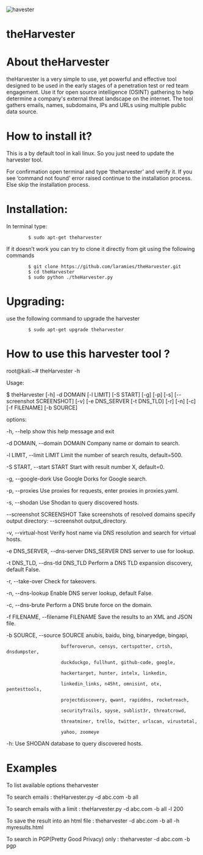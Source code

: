 ![havester](https://user-images.githubusercontent.com/106522935/173199264-f445ce77-8da7-4b4f-bef1-51ba4b72b408.png)
# theHarvester

# About theHarvester
theHarvester is a very simple to use, yet powerful and effective tool designed to be used in the early stages of a penetration test or red team engagement. Use it for open source intelligence (OSINT) gathering to help determine a company's external threat landscape on the internet. The tool gathers emails, names, subdomains, IPs and URLs using multiple public data source.

# How to install it?
This is a by default tool in kali linux. So you just need to update the harvester tool.

For confirmation open terminal and type ‘theharvester’ and verify it. If  you see ‘command not found’ error raised continue to the installation process. Else skip the installation process.

# Installation:
In terminal type:

            $ sudo apt-get theharvester
If it doesn’t work you can try to clone it directly from git using the following commands

            $ git clone https://github.com/laramies/theHarvester.git
            $ cd theHarvester
            $ sudo python ./theHarvester.py
            
# Upgrading:
use the following command to upgrade the harvester

            $ sudo apt-get upgrade theharvester

# How to use this harvester tool ?

 root@kali:~# theHarvester -h

Usage:

   $ theHarvester [-h] -d DOMAIN [-l LIMIT] [-S START] [-g] [-p] [-s] [--screenshot SCREENSHOT] [-v] [-e DNS_SERVER [-t DNS_TLD] [-r] [-n] [-c] [-f FILENAME] [-b SOURCE]


 options:
 
   -h, --help            show this help message and exit
   
   -d DOMAIN, --domain DOMAIN
                         Company name or domain to search.
                         
  -l LIMIT, --limit LIMIT
                         Limit the number of search results, default=500.
                         
   -S START, --start START
                         Start with result number X, default=0.
                         
   -g, --google-dork     Use Google Dorks for Google search.
   
   -p, --proxies         Use proxies for requests, enter proxies in
                         proxies.yaml.
                         
   -s, --shodan          Use Shodan to query discovered hosts.
   
   --screenshot SCREENSHOT
                        Take screenshots of resolved domains specify output
                        directory: --screenshot output_directory.
                        
   -v, --virtual-host    Verify host name via DNS resolution and search for
                        virtual hosts.
                        
   -e DNS_SERVER, --dns-server DNS_SERVER
                        DNS server to use for lookup.
                        
  -t DNS_TLD, --dns-tld DNS_TLD
                         Perform a DNS TLD expansion discovery, default False.
                         
   -r, --take-over       Check for takeovers.
   
   -n, --dns-lookup      Enable DNS server lookup, default False.
   
   -c, --dns-brute       Perform a DNS brute force on the domain.
   
   -f FILENAME, --filename FILENAME
                        Save the results to an XML and JSON file.
                        
   -b SOURCE, --source SOURCE
                        anubis, baidu, bing, binaryedge, bingapi,
                        
                        bufferoverun, censys, certspotter, crtsh, dnsdumpster,
                        
                        duckduckgo, fullhunt, github-code, google,
                        
                        hackertarget, hunter, intelx, linkedin,
                        
                        linkedin_links, n45ht, omnisint, otx, pentesttools,
                        
                        projectdiscovery, qwant, rapiddns, rocketreach,
                        
                        securityTrails, spyse, sublist3r, threatcrowd,
                        
                        threatminer, trello, twitter, urlscan, virustotal,
                        
                        yahoo, zoomeye

 -h: Use SHODAN database to query discovered hosts.

# Examples
To list available options
        theharvester
        
To search emails :
        theHarvester.py -d abc.com -b all
        
To search emails with a limit :
        theHarvester.py -d abc.com -b all -l 200
        
To save the result into an html file :
        theharvester -d abc.com -b all -h myresults.html
        
 To search in PGP(Pretty Good Privacy) only :
        theharvester -d abc.com -b pgp     
